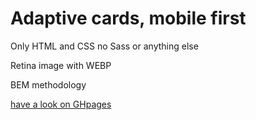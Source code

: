 <h1>Adaptive cards, mobile first</h1>
<p>Only HTML and CSS no Sass or anything else</p>
<p>Retina image with WEBP</p>
<p>BEM methodology</p>
<a href="https://tkyzmina.github.io/trip-card/index.html#">have a look on GHpages</a>
